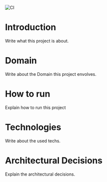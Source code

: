 ![CI](https://github.com/WillRock19/CarBooking/workflows/CI/badge.svg)

# Introduction

Write what this project is about.

# Domain

Write about the Domain this project envolves.

# How to run

Explain how to run this project

# Technologies

Write about the used techs.

# Architectural Decisions

Explain the architectural decisions.

